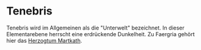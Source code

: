 # Tenebris

Tenebris wird im Allgemeinen als die "Unterwelt" bezeichnet. In dieser Elementarebene herrscht eine erdrückende
Dunkelheit. Zu Faergria gehört hier das <a href="Markath.md">Herzogtum Martkath</a>.
